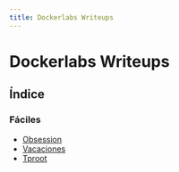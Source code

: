 ```yaml
---
title: Dockerlabs Writeups
---
```

# Dockerlabs Writeups

## Índice

### Fáciles
- [Obsession](./obsession/obsession.md)
- [Vacaciones](./vacaciones/vacaciones.md)
- [Tproot](./tproot/tproot.md)
